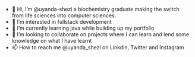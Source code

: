 - 👋 Hi, I’m @uyanda-shezi a biochemistry graduate making the switch from life sciences into computer sciences.
- 👀 I’m interested in fullstack development
- 🌱 I’m currently learning java while building up my portfolio
- 💞️ I’m looking to collaborate on projects where I can learn and lend some knowledge on what I have learnt
- 📫 How to reach me @uyanda_shezi on Linkdin, Twitter and Instagram

<!---
uyanda-shezi/uyanda-shezi is a ✨ special ✨ repository because its `README.md` (this file) appears on your GitHub profile.
You can click the Preview link to take a look at your changes.
--->
